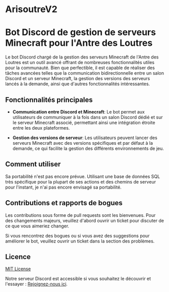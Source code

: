 # ArisoutreV2
# Bot Discord de gestion de serveurs Minecraft pour l'Antre des Loutres

Le bot Discord chargé de la gestion des serveurs Minecraft de l'Antre des Loutres est un outil avancé offrant de nombreuses fonctionnalités utiles pour la communauté. Bien que perfectible, il est capable de réaliser des tâches avancées telles que la communication bidirectionnelle entre un salon Discord et un serveur Minecraft, la gestion des versions des serveurs lancés à la demande, ainsi que d'autres fonctionnalités intéressantes.

## Fonctionnalités principales

- **Communication entre Discord et Minecraft**: Le bot permet aux utilisateurs de communiquer à la fois dans un salon Discord dédié et sur le serveur Minecraft associé, permettant ainsi une intégration étroite entre les deux plateformes.

- **Gestion des versions de serveur**: Les utilisateurs peuvent lancer des serveurs Minecraft avec des versions spécifiques et par défaut à la demande, ce qui facilite la gestion des différents environnements de jeu.

## Comment utiliser

Sa portabilité n'est pas encore prévue. Utilisant une base de données SQL très spécifique pour la plupart de ses actions et des chemins de serveur pour l'instant, je n'ai pas encore envisagé sa portabilité.

## Contributions et rapports de bogues

Les contributions sous forme de pull requests sont les bienvenues. Pour des changements majeurs, veuillez d'abord ouvrir un ticket pour discuter de ce que vous aimeriez changer.

Si vous rencontrez des bogues ou si vous avez des suggestions pour améliorer le bot, veuillez ouvrir un ticket dans la section des problèmes.

## Licence

[MIT License](LICENSE)

Notre serveur Discord est accessible si vous souhaitez le découvrir et l'essayer : [Rejoignez-nous ici](https://discord.gg/CCm74BdKFF).

